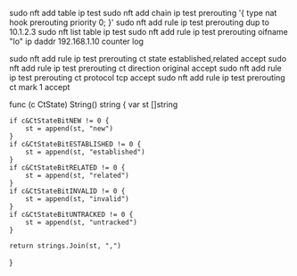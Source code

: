 sudo nft add table ip test
sudo nft add chain ip test prerouting '{ type nat hook prerouting priority 0; }'
sudo nft add rule ip test prerouting dup to 10.1.2.3
sudo nft list table ip test
sudo nft add rule ip test prerouting oifname "lo" ip daddr 192.168.1.10 counter log

sudo nft add rule ip test prerouting ct state established,related accept
sudo nft add rule ip test prerouting ct direction original accept
sudo nft add rule ip test prerouting ct protocol tcp accept
sudo nft add rule ip test prerouting ct mark 1 accept




func (c CtState) String() string {
	var st []string

	if c&CtStateBitNEW != 0 {
		st = append(st, "new")
	}
	if c&CtStateBitESTABLISHED != 0 {
		st = append(st, "established")
	}
	if c&CtStateBitRELATED != 0 {
		st = append(st, "related")
	}
	if c&CtStateBitINVALID != 0 {
		st = append(st, "invalid")
	}
	if c&CtStateBitUNTRACKED != 0 {
		st = append(st, "untracked")
	}

	return strings.Join(st, ",")
}



